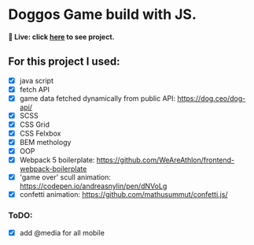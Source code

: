# Doggos Game build with JS.

#### 🎥 Live: click [here](https://ultran.github.io/DogGame/) to see project.

## **For this project I used:**

- [x] java script
- [x] fetch API
- [x] game data fetched dynamically from public API: https://dog.ceo/dog-api/
- [x] SCSS
- [x] CSS Grid
- [x] CSS Felxbox
- [x] BEM methology
- [x] OOP
- [x] Webpack 5 boilerplate: https://github.com/WeAreAthlon/frontend-webpack-boilerplate
- [x] 'game over' scull animation: https://codepen.io/andreasnylin/pen/dNVoLg
- [x] confetti animation: https://github.com/mathusummut/confetti.js/

### **ToDO:**

- [x] add @media for all mobile
